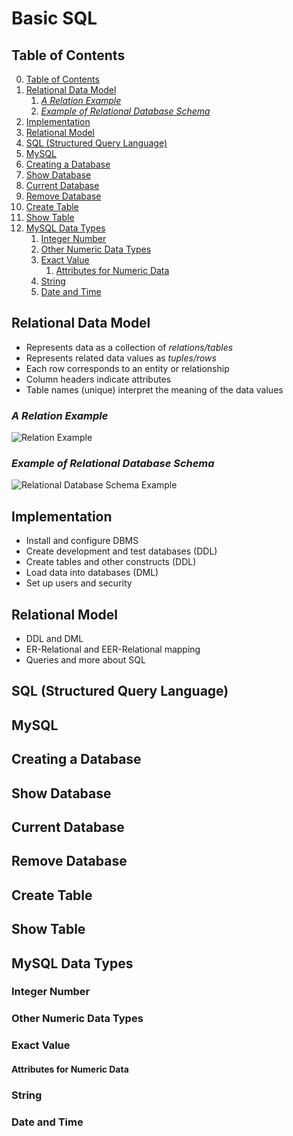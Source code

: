 # Basic SQL

## Table of Contents

0. [Table of Contents](#table-of-contents)
1. [Relational Data Model](#relational-data-model)
    1. [*A Relation Example*](#a-relation-example)
    2. [*Example of Relational Database Schema*](#example-of-relational-database-schema)
2. [Implementation](#implementation)
3. [Relational Model](#relational-model)
4. [SQL (Structured Query Language)](#sql-structured-query-language)
5. [MySQL](#mysql)
6. [Creating a Database](#creating-a-database)
7. [Show Database](#show-database)
8. [Current Database](#current-database)
9. [Remove Database](#remove-database)
10. [Create Table](#create-table)
11. [Show Table](#show-table)
12. [MySQL Data Types](#mysql-data-types)
    1. [Integer Number](#integer-number)
    2. [Other Numeric Data Types](#other-numeric-data-types)
    3. [Exact Value](#exact-value)
        1. [Attributes for Numeric Data](#attributes-for-numeric-data)
    4. [String](#string)
    5. [Date and Time](#date-and-time)

## Relational Data Model

- Represents data as a collection of *relations/tables*
- Represents related data values as *tuples/rows*
- Each row corresponds to an entity or relationship
- Column headers indicate attributes
- Table names (unique) interpret the meaning of the data values  

### *A Relation Example*

![Relation Example](https://d186loudes4jlv.cloudfront.net/sql/images/table_relationships/table-relationships.png)

### *Example of Relational Database Schema*

![Relational Database Schema Example](https://d1whtlypfis84e.cloudfront.net/guides/wp-content/uploads/2019/01/01111318/Relational-databse.png)

## Implementation

- Install and configure DBMS
- Create development and test databases (DDL)
- Create tables and other constructs (DDL)
- Load data into databases (DML)
- Set up users and security

## Relational Model

- DDL and DML
- ER-Relational and EER-Relational mapping
- Queries and more about SQL

## SQL (Structured Query Language)

## MySQL

## Creating a Database

## Show Database

## Current Database

## Remove Database

## Create Table

## Show Table

## MySQL Data Types

### Integer Number

### Other Numeric Data Types

### Exact Value

#### Attributes for Numeric Data

### String

### Date and Time
